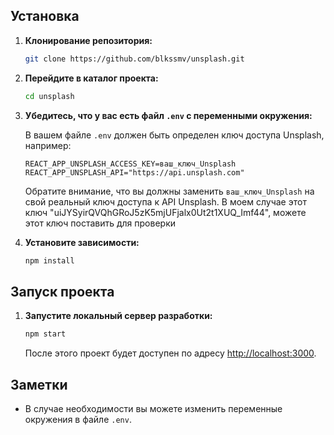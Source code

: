 
## Установка

1. **Клонирование репозитория:**

    ```bash
    git clone https://github.com/blkssmv/unsplash.git
    ```

2. **Перейдите в каталог проекта:**

    ```bash
    cd unsplash
    ```

3. **Убедитесь, что у вас есть файл `.env` с переменными окружения:**

    В вашем файле `.env` должен быть определен ключ доступа Unsplash, например:

    ```dotenv
    REACT_APP_UNSPLASH_ACCESS_KEY=ваш_ключ_Unsplash
    REACT_APP_UNSPLASH_API="https://api.unsplash.com"
    ```

    Обратите внимание, что вы должны заменить `ваш_ключ_Unsplash` на свой реальный ключ доступа к API Unsplash. В моем случае этот ключ "uiJYSyirQVQhGRoJ5zK5mjUFjalx0Ut2t1XUQ_Imf44", можете этот ключ поставить для проверки

4. **Установите зависимости:**

    ```bash
    npm install
    ```

## Запуск проекта

1. **Запустите локальный сервер разработки:**

    ```bash
    npm start
    ```

    После этого проект будет доступен по адресу [http://localhost:3000](http://localhost:3000).



## Заметки

- В случае необходимости вы можете изменить переменные окружения в файле `.env`.

